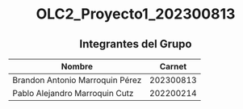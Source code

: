 # <div align="center">OLC2_Proyecto1_202300813</div>

## <div align="center">Integrantes del Grupo</div>

<div align="center">

| Nombre                                | Carnet     |
|---------------------------------------|------------|
| Brandon Antonio Marroquin Pérez       | 202300813  |
| Pablo Alejandro Marroquin Cutz        | 202200214  |

</div>

